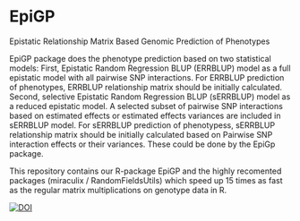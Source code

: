 # EpiGP
Epistatic Relationship Matrix Based Genomic Prediction of Phenotypes

EpiGP package does the phenotype prediction based on two statistical models:
First, Epistatic Random Regression BLUP (ERRBLUP) model as a full epistatic model with all pairwise SNP interactions. For ERRBLUP prediction of phenotypes, ERRBLUP relationship matrix should be initially calculated. 
Second, selective Epistatic Random Regression BLUP (sERRBLUP) model as a reduced epistatic model. A selected subset of pairwise SNP interactions based on estimated effects or estimated effects variances are included in sERRBLUP model. For sERRBLUP prediction of phenotypess, sERRBLUP relationship matrix should be initially calculated based on Pairwise SNP interaction effects or their variances. These could be done by the EpiGp package.

This repository contains our R-package EpiGP and the highly recomented packages (miraculix / RandomFieldsUtils) which speed up 15 times as fast as the regular matrix multiplications on genotype data in R. 






[![DOI](https://zenodo.org/badge/218787967.svg)](https://zenodo.org/badge/latestdoi/218787967)
